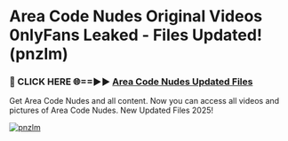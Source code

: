 # Area Code Nudes Original Videos 0nlyFans Leaked - Files Updated! (pnzlm)

<h3>🔴 CLICK HERE 🌐==►► <a href="https://tinyurl.com/52m3yx9h" rel="nofollow">Area Code Nudes Updated Files</a></h3>

Get Area Code Nudes and all content. Now you can access all videos and pictures of Area Code Nudes. New Updated Files 2025!

[![pnzlm](https://i.imgur.com/TnHtlc8.gif)](https://tinyurl.com/52m3yx9h)
